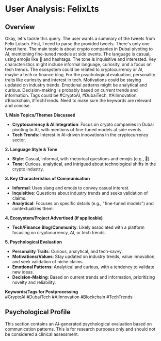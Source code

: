 # User Analysis: FelixLts

## Overview

<think>
Okay, let's tackle this query. The user wants a summary of the tweets from Felix Lutsch. First, I need to parse the provided tweets. There's only one tweet here. The main topic is about crypto companies in Dubai pivoting to AI, mentioning fine-tuned models at side events. The language is casual, using emojis like 🤔 and hashtags. The tone is inquisitive and interested. Key characteristics might include informal language, curiosity, and a focus on tech trends. The ecosystem could be related to cryptocurrency or AI, maybe a tech or finance blog. For the psychological evaluation, personality traits like curiosity and interest in tech. Motivations could be staying updated on industry trends. Emotional patterns might be analytical and curious. Decision-making is probably based on current trends and information. Tags could be #CryptoAI, #DubaiTech, #AIInnovation, #Blockchain, #TechTrends. Need to make sure the keywords are relevant and concise.
</think>

**1. Main Topics/Themes Discussed**  
- **Cryptocurrency & AI Integration**: Focus on crypto companies in Dubai pivoting to AI, with mentions of fine-tuned models at side events.  
- **Tech Trends**: Interest in AI-driven innovations in the cryptocurrency sector.  

**2. Language Style & Tone**  
- **Style**: Casual, informal, with rhetorical questions and emojis (e.g., 🤔).  
- **Tone**: Curious, analytical, and intrigued about technological shifts in the crypto industry.  

**3. Key Characteristics of Communication**  
- **Informal**: Uses slang and emojis to convey casual interest.  
- **Inquisitive**: Questions about industry trends and seeks validation of claims.  
- **Analytical**: Focuses on specific details (e.g., "fine-tuned models") and contextualizes them.  

**4. Ecosystem/Project Advertised (if applicable)**  
- **Tech/Finance Blog/Community**: Likely associated with a platform focusing on cryptocurrency, AI, or tech trends.  

**5. Psychological Evaluation**  
- **Personality Traits**: Curious, analytical, and tech-savvy.  
- **Motivations/Values**: Stay updated on industry trends, value innovation, and seek validation of niche claims.  
- **Emotional Patterns**: Analytical and curious, with a tendency to validate new ideas.  
- **Decision-Making**: Based on current trends and information, prioritizing novelty and reliability.  

**Keywords/Tags for Postprocessing**  
#CryptoAI #DubaiTech #AIInnovation #Blockchain #TechTrends

## Psychological Profile

This section contains an AI-generated psychological evaluation based on communication patterns. This is for research purposes only and should not be considered a clinical assessment.